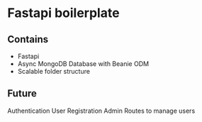 # Fastapi boilerplate

## Contains

- Fastapi
- Async MongoDB Database with Beanie ODM
- Scalable folder structure

## Future

Authentication
User Registration
Admin Routes to manage users
